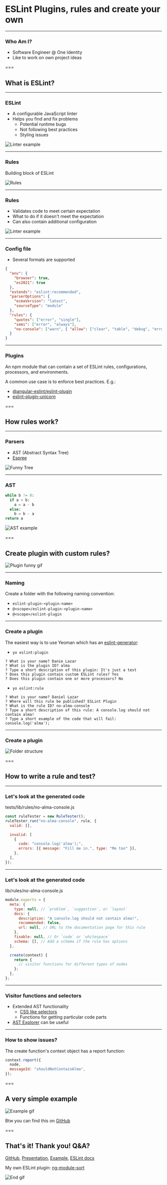 # ESLint Plugins, rules and create your own

---

### Who Am I?

- Software Engineer @ One Identity
- Like to work on own project ideas

===

## What is ESLint?

---

### ESLint

- A configurable JavaScript linter
- Helps you find and fix problems
  - Potential runtime bugs
  - Not following best practices
  - Styling issues

![Linter example](./assets/console-log-lint.png)

---

### Rules

Building block of ESLint

![Rules](./assets/rules.gif)

---

### Rules

- Validates code to meet certain expectation
- What to do if it doesn't meet the expectation
- Can also contain additional configuration

![Linter example](./assets/console-log-lint.png)

---

### Config file

- Several formats are supported

```json
{
  "env": {
    "browser": true,
    "es2021": true
  },
  "extends": "eslint:recommended",
  "parserOptions": {
    "ecmaVersion": "latest",
    "sourceType": "module"
  },
  "rules": {
    "quotes": ["error", "single"],
    "semi": ["error", "always"],
    "no-console": ["warn", { "allow": ["clear", "table", "debug", "error"] }]
  }
}
```

---

### Plugins

An npm module that can contain a set of ESLint rules, configurations, processors, and environments.

A common use case is to enforce best practices. E.g.:

- [@angular-eslint/eslint-plugin](https://www.npmjs.com/package/@angular-eslint/eslint-plugin)
- [eslint-plugin-unicorn](https://www.npmjs.com/package/eslint-plugin-unicorn)

===

## How rules work?

---

### Parsers

- AST (Abstract Syntax Tree)
- [Espree](https://github.com/eslint/espree)

![Funny Tree](./assets/funny-tree.gif)

---

### AST

```py
while b != 0:
  if a > b:
    a = a - b
  else:
    b = b - a
return a
```

![AST example](./assets/ast-example.png)

===

## Create plugin with custom rules?

![Plugin funny gif](./assets/plugin.gif)

---

### Naming

Create a folder with the following naming convention:

- `eslint-plugin-<plugin-name>`
- `@<scope>/eslint-plugin-<plugin-name>`
- `@<scope>/eslint-plugin`

---

### Create a plugin

The easiest way is to use Yeoman which has an [eslint-generator](https://www.npmjs.com/package/generator-eslint):

- `yo eslint:plugin`

```shell
? What is your name? Danie Lazar
? What is the plugin ID? alma
? Type a short description of this plugin: It's just a test
? Does this plugin contain custom ESLint rules? Yes
? Does this plugin contain one or more processors? No
```

- `yo eslint:rule`

```shell
? What is your name? Daniel Lazar
? Where will this rule be published? ESLint Plugin
? What is the rule ID? no-alma-console
? Type a short description of this rule: A console.log should not contain alma!
? Type a short example of the code that will fail: console.log('alma');
```

---

### Create a plugin

![Folder structure](./assets/folder-structure.png)

===

## How to write a rule and test?

---

### Let's look at the generated code

tests/lib/rules/no-alma-console.js

```js
const ruleTester = new RuleTester();
ruleTester.run("no-alma-console", rule, {
  valid: [],

  invalid: [
    {
      code: "console.log('alma');",
      errors: [{ message: "Fill me in.", type: "Me too" }],
    },
  ],
});
```

---

### Let's look at the generated code

lib/rules/no-alma-console.js

```js
module.exports = {
  meta: {
    type: null, // `problem`, `suggestion`, or `layout`
    docs: {
      description: "A console.log should not contain alma!",
      recommended: false,
      url: null, // URL to the documentation page for this rule
    },
    fixable: null, // Or `code` or `whitespace`
    schema: [], // Add a schema if the rule has options
  },

  create(context) {
    return {
      // visitor functions for different types of nodes
    };
  },
};
```

---

### Visitor functions and selectors

- Extended AST functionality
  - [CSS like selectors](https://eslint.org/docs/latest/extend/selectors#what-syntax-can-selectors-have)
  - Functions for getting particular code parts
- [AST Explorer](https://astexplorer.net/) can be useful

---

### How to show issues?

The create function's context object has a report function:

```js
context.report({
  node,
  messageId: "shouldNotContainAlma",
});
```

===

## A very simple example

![Example gif](./assets/example.gif)

Btw you can find this on [GitHub](https://github.com/ducktordanny/vtm-eslint-presentation/tree/master/example)

===

## That's it! Thank you! Q&A?

[GitHub](https://github.com/ducktordanny), [Presentation](https://github.com/ducktordanny/vtm-eslint-presentation), [Example](https://github.com/ducktordanny/vtm-eslint-presentation/tree/master/example), [ESLint docs](https://eslint.org/docs/latest/)

My own ESLint plugin: [ng-module-sort](https://github.com/ducktordanny/eslint-plugin-ng-module-sort)

![End gif](./assets/end.gif)
